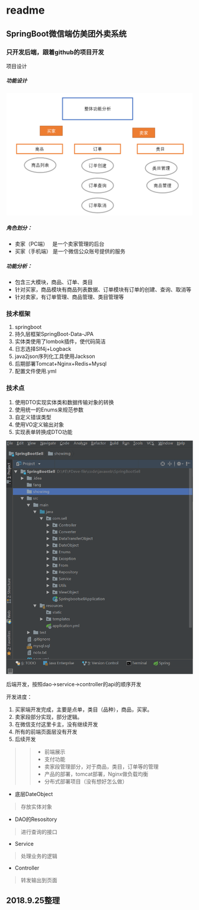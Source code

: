 # readme
## SpringBoot微信端仿美团外卖系统
### 只开发后端，跟着github的项目开发

项目设计
##### 功能设计
![功能设计](https://github.com/IDEA-Fang/springboot-wechat-sell/blob/master/showimg/Springbootsell-gongneng.png)

##### 角色划分：

* 卖家（PC端）   是一个卖家管理的后台
* 买家（手机端） 是一个微信公众账号提供的服务

##### 功能分析：

* 包含三大模块，商品、订单、类目
* 针对买家，商品模块有商品列表数据、订单模块有订单的创建、查询、取消等
* 针对卖家，有订单管理、商品管理、类目管理等

### 技术框架
1. springboot
2. 持久层框架SpringBoot-Data-JPA
3. 实体类使用了lombok插件，使代码简洁
4. 日志选择Slf4j+Logback
5. java2json序列化工具使用Jackson
6. 后期部署Tomcat+Nginx+Redis+Mysql
7. 配置文件使用.yml

### 技术点
1. 使用DTO实现实体类和数据传输对象的转换
2. 使用统一的Enums来规范参数
3. 自定义错误类型
4. 使用VO定义输出对象
5. 实现表单转换成DTO功能

![项目文件路径](https://github.com/IDEA-Fang/springboot-wechat-sell/blob/master/showimg/springbootsell-mulu.png)

后端开发，按照dao->service->controller的api的顺序开发

开发进度：
1. 买家端开发完成，主要是点单，类目（品种），商品，买家。
2. 卖家段部分实现，部分逻辑。
3. 在微信支付这里卡主，没有继续开发
4. 所有的前端页面层没有开发
5. 后续开发
 >> * 前端展示
 >> * 支付功能
 >> * 卖家段管理部分，对于商品，类目，订单等的管理
 >> * 产品的部署，tomcat部署，Nginx做负载均衡
 >> * 分布式部署项目（没有想好怎么做）

* 底层DateObject
> 存放实体对象
* DAO的Resository
> 进行查询的接口
* Service
> 处理业务的逻辑
* Controller
> 转发输出到页面

2018.9.25整理
---------------

